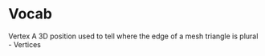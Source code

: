 # Vocab

Vertex
    A 3D position used to tell where the edge of a mesh triangle is
    plural - Vertices
    
